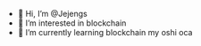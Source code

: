 - 👋 Hi, I’m @Jejengs
- 👀 I’m interested in blockchain
- 🌱 I’m currently learning blockchain
 my oshi oca

<!---
Jejengs/Jejengs is a ✨ special ✨ repository because its `README.md` (this file) appears on your GitHub profile.
You can click the Preview link to take a look at your changes.
--->
